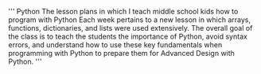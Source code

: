 ''' 
  Python
  The lesson plans in which I teach middle school kids how to program with Python
  Each week pertains to a new lesson in which arrays, functions, dictionaries, and lists were used extensively.
  The overall goal of the class is to teach the students the importance of Python, avoid syntax errors, and understand
  how to use these key fundamentals when programming with Python to prepare them for Advanced Design with Python.
'''
